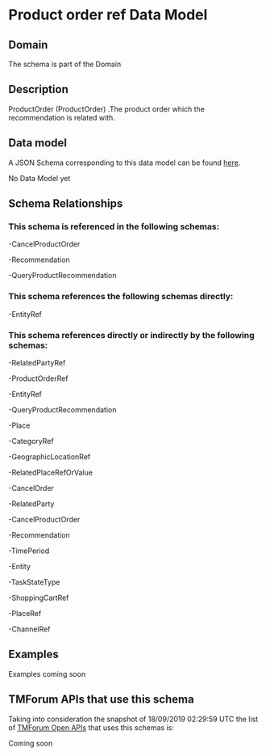 # Product order ref Data Model

## Domain

The  schema is part of the  Domain

## Description

ProductOrder (ProductOrder) .The product order which the recommendation is related with.

## Data model

A JSON Schema corresponding to this data model can be found
[here](https://github.com/tmforum-rand/schemas/blob/master/Customer/ProductOrderRef.schema.json).

No Data Model yet

## Schema Relationships

### This schema is referenced in the following schemas:

-CancelProductOrder

-Recommendation

-QueryProductRecommendation

### This schema references the following schemas directly:

-EntityRef

### This schema references directly or indirectly by the following schemas:

-RelatedPartyRef

-ProductOrderRef

-EntityRef

-QueryProductRecommendation

-Place

-CategoryRef

-GeographicLocationRef

-RelatedPlaceRefOrValue

-CancelOrder

-RelatedParty

-CancelProductOrder

-Recommendation

-TimePeriod

-Entity

-TaskStateType

-ShoppingCartRef

-PlaceRef

-ChannelRef



## Examples

Examples coming soon

## TMForum APIs that use this schema

Taking into consideration the snapshot of 18/09/2019 02:29:59 UTC the list of [TMForum Open APIs](https://www.tmforum.org/open-apis/) that uses this schemas is:

Coming soon